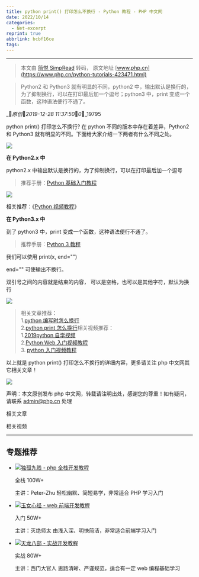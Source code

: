 ```yaml
---
title: python print() 打印怎么不换行 - Python 教程 - PHP 中文网
date: 2022/10/14
categories:
  - Net-excerpt
reprint: true
abbrlink: bcbf16ce
tags:
---
```



---
> 本文由 [简悦 SimpRead](http://ksria.com/simpread/) 转码， 原文地址 [www.php.cn](https://www.php.cn/python-tutorials-423471.html)

> Python2 和 Python3 就有明显的不同，python2 中，输出默认是换行的，为了抑制换行，可以在打印最后加一个逗号；python3 中，print 变成一个函数，这种语法便行不通了。

__原创__2019-12-28 11:37:50__0__19795

python print() 打印怎么不换行? 在 python 不同的版本中存在着差异，Python2 和 Python3 就有明显的不同。下面给大家介绍一下两者有什么不同之处。

![](https://img.php.cn/upload/article/000/000/037/5d0b19f22d9ee649.jpg)

**在 Python2.x 中**

python2.x 中输出默认是换行的，为了抑制换行，可以在打印最后加一个逗号

> 推荐手册：[Python 基础入门教程](https://www.php.cn/course/32.html)  

![](https://img.php.cn/upload/image/968/999/762/1560215808607564.png)

相关推荐：《[Python 视频教程](http://www.php.cn/course/list/30.html)》

**在 Python3.x 中**

到了 python3 中，print 变成一个函数，这种语法便行不通了。

> 推荐手册：[Python 3 教程](https://www.php.cn/course/50.html)

我们可以使用 print(x, end="")

end="" 可使输出不换行。

双引号之间的内容就是结束的内容， 可以是空格，也可以是其他字符，默认为换行

![](https://img.php.cn/upload/image/681/869/157/1560215830412404.png)

> 相关文章推荐：  
> 1.[python 编写时怎么换行](https://www.php.cn/python-tutorials-419100.html)  
> 2.[python print 怎么换行](https://www.php.cn/python-tutorials-421297.html)相关视频推荐：  
> 1.[2019python 自学视频](https://www.php.cn/course/1078.html)  
> 2.[Python Web 入门视频教程](https://www.php.cn/course/796.html)  
> 3. [python 入门视频教程](https://www.py.cn/course/list/97/type/2.html)

以上就是 python print() 打印怎么不换行的详细内容，更多请关注 php 中文网其它相关文章！

[![](https://img.php.cn/upload/article/000/000/003/60d557b50f89a276.jpg)](https://www.php.cn/k.html)

声明：本文原创发布 php 中文网，转载请注明出处，感谢您的尊重！如有疑问，请联系 admin@php.cn 处理

相关文章

相关视频

* * *

专题推荐
----

*   [![](https://img.php.cn/upload/article/000/000/003/5d1ef1e9e866e635.jpg)](https://www.php.cn/map/dugu.html)[独孤九贱 - php 全栈开发教程](https://www.php.cn/map/dugu.html)
    
    全栈 100W+
    
    主讲：Peter-Zhu 轻松幽默、简短易学，非常适合 PHP 学习入门
    
*   [![](https://img.php.cn/upload/article/000/000/003/5d1ef236ca878949.jpg)](https://www.php.cn/map/yunv.html)[玉女心经 - web 前端开发教程](https://www.php.cn/map/yunv.html)
    
    入门 50W+
    
    主讲：灭绝师太 由浅入深、明快简洁，非常适合前端学习入门
    
*   [![](https://img.php.cn/upload/article/000/000/003/5d1ef2477c7d7587.jpg)](https://www.php.cn/toutiao-409221.html)[天龙八部 - 实战开发教程](https://www.php.cn/toutiao-409221.html)
    
    实战 80W+
    
    主讲：西门大官人 思路清晰、严谨规范，适合有一定 web 编程基础学习
